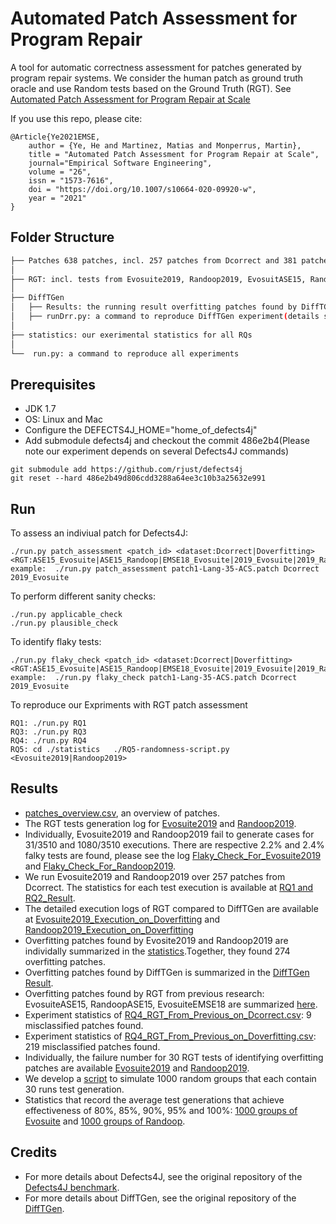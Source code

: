 # Automated Patch Assessment for Program Repair

A tool for automatic correctness assessment for patches generated by program repair systems. We consider the human patch as ground truth oracle and use Random tests based on the Ground Truth (RGT). See [Automated Patch Assessment for Program Repair at Scale](http://arxiv.org/pdf/1909.13694)

If you use this repo, please cite:

```
@Article{Ye2021EMSE,
    author = {Ye, He and Martinez, Matias and Monperrus, Martin},
    title = "Automated Patch Assessment for Program Repair at Scale",
    journal="Empirical Software Engineering",
    volume = "26",
    issn = "1573-7616",
    doi = "https://doi.org/10.1007/s10664-020-09920-w",
    year = "2021"
}

```



## Folder Structure
 ```bash
├── Patches 638 patches, incl. 257 patches from Dcorrect and 381 patches from Doverfitting
│ 
├── RGT: incl. tests from Evosuite2019, Randoop2019, EvosuitASE15, RandoopASE15 and EvosuiteEMSE18
│   
├── DiffTGen
│   ├── Results: the running result overfitting patches found by DiffTGen. 
│   ├── runDrr.py: a command to reproduce DiffTGen experiment(details see below)
│ 
├── statistics: our exerimental statistics for all RQs
│ 
└──  run.py: a command to reproduce all experiments

```

## Prerequisites

* JDK 1.7
* OS: Linux and Mac
* Configure the DEFECTS4J_HOME="home_of_defects4j"
* Add submodule defects4j and checkout the commit 486e2b4(Please note our experiment depends on several Defects4J commands)

```
git submodule add https://github.com/rjust/defects4j
git reset --hard 486e2b49d806cdd3288a64ee3c10b3a25632e991
```

## Run

To assess an indiviual patch for Defects4J:
```
./run.py patch_assessment <patch_id> <dataset:Dcorrect|Doverfitting> <RGT:ASE15_Evosuite|ASE15_Randoop|EMSE18_Evosuite|2019_Evosuite|2019_Randoop>  
example:  ./run.py patch_assessment patch1-Lang-35-ACS.patch Dcorrect 2019_Evosuite
```

To perform different sanity checks:

```
./run.py applicable_check
./run.py plausible_check
```

To identify flaky tests:
```
./run.py flaky_check <patch_id> <dataset:Dcorrect|Doverfitting> <RGT:ASE15_Evosuite|ASE15_Randoop|EMSE18_Evosuite|2019_Evosuite|2019_Randoop>  
example:  ./run.py flaky_check patch1-Lang-35-ACS.patch Dcorrect 2019_Evosuite
```

To reproduce our Expriments with RGT patch assessment

```
RQ1: ./run.py RQ1
RQ3: ./run.py RQ3
RQ4: ./run.py RQ4
RQ5: cd ./statistics   ./RQ5-randomness-script.py  <Evosuite2019|Randoop2019>
```


## Results

* [patches_overview.csv](https://github.com/kth-tcs/defects4-repair-reloaded/blob/master/statistics/patches_overview.csv), an overview of patches. 
* The RGT tests generation log for [Evosuite2019](https://github.com/kth-tcs/defects4j-repair-reloaded/blob/master/statistics/RGT_Evosuite2019_Generation_Log.csv) and [Randoop2019](https://github.com/kth-tcs/defects4j-repair-reloaded/blob/master/statistics/RGT_Randoop2019_Generation_Log.csv). 
* Individually, Evosuite2019 and Randoop2019 fail to generate cases for 31/3510  and 1080/3510 executions. There are respective 2.2% and 2.4% falky tests are found, please see the log [Flaky_Check_For_Evosuite2019](https://github.com/kth-tcs/defects4j-repair-reloaded/blob/master/statistics/RGT_Evosuite2019_Flaky_Check.csv) and [Flaky_Check_For_Randoop2019](https://github.com/kth-tcs/defects4j-repair-reloaded/blob/master/statistics/RGT_Randoop2019_Flaky_Check.csv).
* We run Evosuite2019 and Randoop2019 over 257 patches from Dcorrect. The statistics for each test execution is available at [RQ1 and RQ2_Result](https://github.com/kth-tcs/defects4j-repair-reloaded/blob/master/statistics/RG1-2_Result.csv).
* The detailed execution logs of RGT compared to DiffTGen are available at [Evosuite2019_Execution_on_Doverfitting](https://github.com/kth-tcs/defects4j-repair-reloaded/blob/master/statistics/RQ3-Evosuite2019-Result.txt) and [Randoop2019_Execution_on_Doverfitting](https://github.com/kth-tcs/defects4j-repair-reloaded/blob/master/statistics/RQ3-Randoop2019-Result.txt)
* Overfitting patches found by Evosite2019 and Randoop2019 are individally summarized in the [statistics](https://github.com/kth-tcs/defects4j-repair-reloaded/blob/master/statistics/RQ3_Overfitting_Patches.csv).Together, they found 274 overfitting patches. 
* Overfitting patches found by DiffTGen is summarized in the [DiffTGen Result](https://github.com/kth-tcs/defects4j-repair-reloaded/blob/master/DiffTGen/Result.csv).
* Overfitting patches found by RGT from previous research: EvosuiteASE15, RandoopASE15, EvosuiteEMSE18 are summarized [here](https://github.com/kth-tcs/defects4j-repair-reloaded/blob/master/statistics/RQ4_Patches_Found_by_Previous_RGT.csv).
* Experiment statistics of [RQ4_RGT_From_Previous_on_Dcorrect.csv](https://github.com/kth-tcs/defects4j-repair-reloaded/blob/master/statistics/RQ4_RGT_From_Previous_on_Dcorrect.csv): 9 misclassified patches found. 
* Experiment statistics of [RQ4_RGT_From_Previous_on_Doverfitting.csv](https://github.com/kth-tcs/defects4j-repair-reloaded/blob/master/statistics/RQ4_RGT_From_Previous_on_Doverfitting.csv): 219 misclassified patches found. 
* Individually, the failure number for 30 RGT tests of identifying overfitting patches are available [Evosuite2019](https://github.com/kth-tcs/defects4j-repair-reloaded/blob/master/statistics/RQ5-Evosuite_Raw_Statistics.txt) and [Randoop2019](https://github.com/kth-tcs/defects4j-repair-reloaded/blob/master/statistics/RQ5-Randoop_Raw_Statistics.csv).
* We develop a [script](https://github.com/kth-tcs/defects4j-repair-reloaded/blob/master/statistics/RQ5-randomness-script.py) to simulate 1000 random groups that each contain 30 runs test generation. 
* Statistics that record the average test generations that achieve effectiveness of 80%, 85%, 90%, 95% and 100%: [1000 groups of Evosuite](https://github.com/kth-tcs/defects4j-repair-reloaded/blob/master/statistics/RQ5-1000-groups-evosuite.csv) and [1000 groups of Randoop](https://github.com/kth-tcs/defects4j-repair-reloaded/blob/master/statistics/RQ5-1000-groups-randoop.csv).


## Credits

* For more details about Defects4J, see the original repository of the [Defects4J benchmark](https://github.com/rjust/defects4j).
* For more details about DiffTGen, see the original repository of the [DiffTGen](https://github.com/qixin5/DiffTGen).



